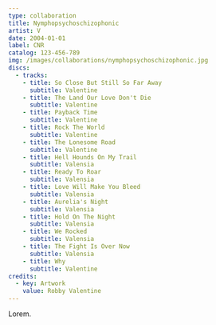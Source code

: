 ```yaml
---
type: collaboration
title: Nymphopsychoschizophonic
artist: V
date: 2004-01-01
label: CNR
catalog: 123-456-789
img: /images/collaborations/nymphopsychoschizophonic.jpg
discs:
  - tracks:
    - title: So Close But Still So Far Away
      subtitle: Valentine
    - title: The Land Our Love Don't Die
      subtitle: Valentine
    - title: Payback Time
      subtitle: Valentine
    - title: Rock The World
      subtitle: Valentine
    - title: The Lonesome Road
      subtitle: Valentine
    - title: Hell Hounds On My Trail
      subtitle: Valensia
    - title: Ready To Roar
      subtitle: Valensia
    - title: Love Will Make You Bleed
      subtitle: Valensia
    - title: Aurelia's Night
      subtitle: Valensia
    - title: Hold On The Night
      subtitle: Valensia
    - title: We Rocked
      subtitle: Valensia
    - title: The Fight Is Over Now
      subtitle: Valensia
    - title: Why
      subtitle: Valentine
credits:
  - key: Artwork
    value: Robby Valentine
---
```


Lorem.